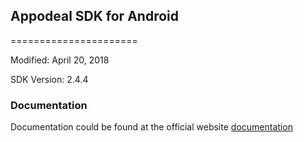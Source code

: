 ## Appodeal SDK for Android
======================

Modified: April 20, 2018

SDK Version: 2.4.4

### Documentation
Documentation could be found at the official website [documentation]


[documentation]: https://www.appodeal.com/sdk/documentation?framework=1&full=1&platform=1
